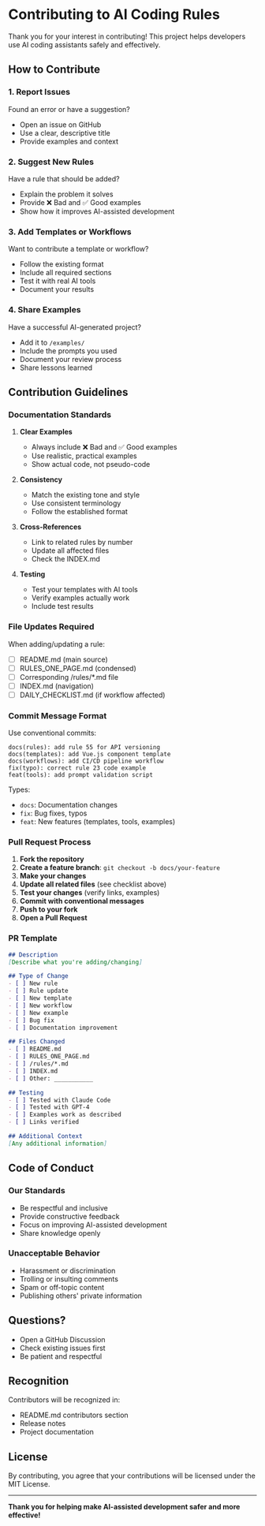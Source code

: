 # Contributing to AI Coding Rules

Thank you for your interest in contributing! This project helps developers use AI coding assistants safely and effectively.

## How to Contribute

### 1. Report Issues

Found an error or have a suggestion?
- Open an issue on GitHub
- Use a clear, descriptive title
- Provide examples and context

### 2. Suggest New Rules

Have a rule that should be added?
- Explain the problem it solves
- Provide ❌ Bad and ✅ Good examples
- Show how it improves AI-assisted development

### 3. Add Templates or Workflows

Want to contribute a template or workflow?
- Follow the existing format
- Include all required sections
- Test it with real AI tools
- Document your results

### 4. Share Examples

Have a successful AI-generated project?
- Add it to `/examples/`
- Include the prompts you used
- Document your review process
- Share lessons learned

## Contribution Guidelines

### Documentation Standards

1. **Clear Examples**
   - Always include ❌ Bad and ✅ Good examples
   - Use realistic, practical examples
   - Show actual code, not pseudo-code

2. **Consistency**
   - Match the existing tone and style
   - Use consistent terminology
   - Follow the established format

3. **Cross-References**
   - Link to related rules by number
   - Update all affected files
   - Check the INDEX.md

4. **Testing**
   - Test your templates with AI tools
   - Verify examples actually work
   - Include test results

### File Updates Required

When adding/updating a rule:
- [ ] README.md (main source)
- [ ] RULES_ONE_PAGE.md (condensed)
- [ ] Corresponding /rules/*.md file
- [ ] INDEX.md (navigation)
- [ ] DAILY_CHECKLIST.md (if workflow affected)

### Commit Message Format

Use conventional commits:

```
docs(rules): add rule 55 for API versioning
docs(templates): add Vue.js component template
docs(workflows): add CI/CD pipeline workflow
fix(typo): correct rule 23 code example
feat(tools): add prompt validation script
```

Types:
- `docs`: Documentation changes
- `fix`: Bug fixes, typos
- `feat`: New features (templates, tools, examples)

### Pull Request Process

1. **Fork the repository**
2. **Create a feature branch**: `git checkout -b docs/your-feature`
3. **Make your changes**
4. **Update all related files** (see checklist above)
5. **Test your changes** (verify links, examples)
6. **Commit with conventional messages**
7. **Push to your fork**
8. **Open a Pull Request**

### PR Template

```markdown
## Description
[Describe what you're adding/changing]

## Type of Change
- [ ] New rule
- [ ] Rule update
- [ ] New template
- [ ] New workflow
- [ ] New example
- [ ] Bug fix
- [ ] Documentation improvement

## Files Changed
- [ ] README.md
- [ ] RULES_ONE_PAGE.md
- [ ] /rules/*.md
- [ ] INDEX.md
- [ ] Other: ___________

## Testing
- [ ] Tested with Claude Code
- [ ] Tested with GPT-4
- [ ] Examples work as described
- [ ] Links verified

## Additional Context
[Any additional information]
```

## Code of Conduct

### Our Standards

- Be respectful and inclusive
- Provide constructive feedback
- Focus on improving AI-assisted development
- Share knowledge openly

### Unacceptable Behavior

- Harassment or discrimination
- Trolling or insulting comments
- Spam or off-topic content
- Publishing others' private information

## Questions?

- Open a GitHub Discussion
- Check existing issues first
- Be patient and respectful

## Recognition

Contributors will be recognized in:
- README.md contributors section
- Release notes
- Project documentation

## License

By contributing, you agree that your contributions will be licensed under the MIT License.

---

**Thank you for helping make AI-assisted development safer and more effective!**
